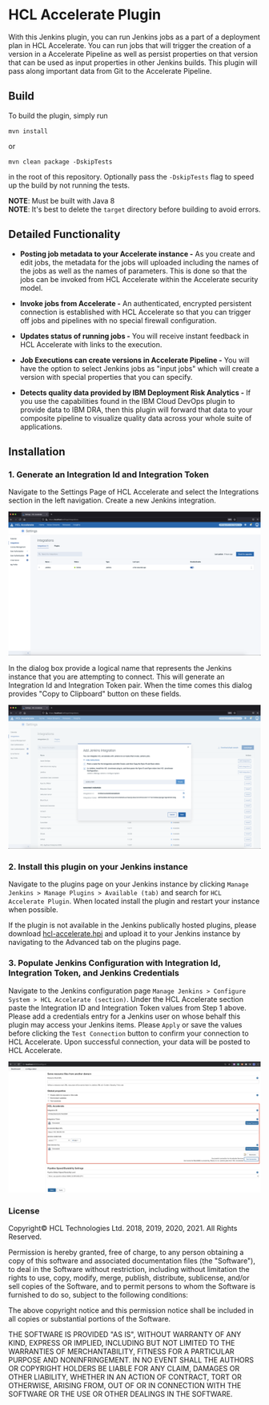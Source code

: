 # HCL Accelerate Plugin
With this Jenkins plugin, you can run Jenkins jobs as a part of a deployment plan in HCL Accelerate. You can run jobs that will trigger the creation of a version in a Accelerate Pipeline as well as persist properties on that version that can be used as input properties in other Jenkins builds. This plugin will pass along important data from Git to the Accelerate Pipeline.

## Build
To build the plugin, simply run
```
mvn install
```
or
```
mvn clean package -DskipTests
```
in the root of this repository. Optionally pass the `-DskipTests` flag to speed up the build by not running the tests.

**NOTE**: Must be built with Java 8\
**NOTE**: It's best to delete the `target` directory before building to avoid errors.

## Detailed Functionality

* **Posting job metadata to your Accelerate instance -** As you create and edit jobs, the metadata for the jobs will uploaded including the names of the jobs as well as the names of parameters.  This is done so that the jobs can be invoked from HCL Accelerate within the Accelerate security model.

* **Invoke jobs from Accelerate -** An authenticated, encrypted persistent connection is established with HCL Accelerate so that you can trigger off jobs and pipelines with no special firewall configuration.

* **Updates status of running jobs -** You will receive instant feedback in HCL Accelerate with links to the execution.

* **Job Executions can create versions in Accelerate Pipeline -** You will have the option to select Jenkins jobs as "input jobs" which will create a version with special properties that you can specify.

* **Detects quality data provided by IBM Deployment Risk Analytics -** If you use the capabilities found in the IBM Cloud DevOps plugin to provide data to IBM DRA, then this plugin will forward that data to your composite pipeline to visualize quality data across your whole suite of applications.

## Installation

### 1. Generate an Integration Id and Integration Token

Navigate to the Settings Page of HCL Accelerate and select the Integrations section in the left navigation. Create a new Jenkins integration.

![Integrations Page](screenshots/integrations-page.PNG)

In the dialog box provide a logical name that represents the Jenkins instance that you are attempting to connect.  This will generate an Integration Id and Integration Token pair.  When the time comes this dialog provides "Copy to Clipboard" button on these fields.

![Jenkins Integration Dialog](screenshots/jenkins-dialog.PNG)

### 2. Install this plugin on your Jenkins instance

Navigate to the plugins page on your Jenkins instance by clicking `Manage Jenkins > Manage Plugins > Available (tab)` and search for `HCL Accelerate Plugin`.  When located install the plugin and restart your instance when possible.

If the plugin is not available in the Jenkins publically hosted plugins, please download [hcl-accelerate.hpi](https://plugins.hcltechsw.com/hcl-accelerate-plugin-for-jenkins/) and upload it to your Jenkins instance by navigating to the Advanced tab on the plugins page.

### 3. Populate Jenkins Configuration with Integration Id, Integration Token, and Jenkins Credentials

Navigate to the Jenkins configuration page `Manage Jenkins > Configure System > HCL Accelerate (section)`.  Under the HCL Accelerate section paste the Integration ID and Integration Token values from Step 1 above.  Please add a credentials entry for a Jenkins user on whose behalf this plugin may access your Jenkins items.  Please `Apply` or save the values before clicking the `Test Connection` button to confirm your connection to HCL Accelerate.  Upon successful connection, your data will be posted to HCL Accelerate.

![Jenkins Global Config Page](screenshots/jenkins-config.PNG)

### License

Copyright&copy; HCL Technologies Ltd. 2018, 2019, 2020, 2021. All Rights Reserved.

Permission is hereby granted, free of charge, to any person obtaining a copy of this software and associated documentation files (the "Software"), to deal in the Software without restriction, including without limitation the rights to use, copy, modify, merge, publish, distribute, sublicense, and/or sell copies of the Software, and to permit persons to whom the Software is furnished to do so, subject to the following conditions:

The above copyright notice and this permission notice shall be included in all copies or substantial portions of the Software.

THE SOFTWARE IS PROVIDED "AS IS", WITHOUT WARRANTY OF ANY KIND, EXPRESS OR IMPLIED, INCLUDING BUT NOT LIMITED TO THE WARRANTIES OF MERCHANTABILITY, FITNESS FOR A PARTICULAR PURPOSE AND NONINFRINGEMENT. IN NO EVENT SHALL THE AUTHORS OR COPYRIGHT HOLDERS BE LIABLE FOR ANY CLAIM, DAMAGES OR OTHER LIABILITY, WHETHER IN AN ACTION OF CONTRACT, TORT OR OTHERWISE, ARISING FROM, OUT OF OR IN CONNECTION WITH THE SOFTWARE OR THE USE OR OTHER DEALINGS IN THE SOFTWARE.

